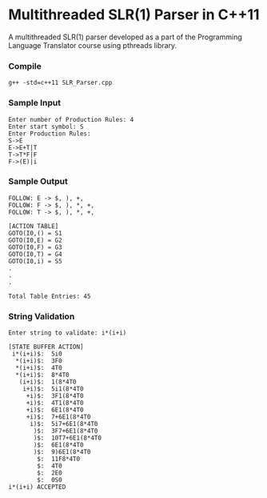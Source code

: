 # Multithreaded SLR(1) Parser in C++11

A multithreaded SLR(1) parser developed as a part of the Programming Language Translator course using pthreads library.

### Compile

```
g++ -std=c++11 SLR_Parser.cpp 
```

### Sample Input

```
Enter number of Production Rules: 4
Enter start symbol: S
Enter Production Rules:
S->E
E->E+T|T
T->T*F|F
F->(E)|i
```

### Sample Output

```
FOLLOW: E -> $, ), +, 
FOLLOW: F -> $, ), *, +, 
FOLLOW: T -> $, ), *, +, 

[ACTION TABLE]
GOTO(I0,() = S1
GOTO(I0,E) = G2
GOTO(I0,F) = G3
GOTO(I0,T) = G4
GOTO(I0,i) = S5
.
.
.

Total Table Entries: 45
```

### String Validation

```
Enter string to validate: i*(i+i)

[STATE BUFFER ACTION]
 i*(i+i)$:  5i0
  *(i+i)$:  3F0
  *(i+i)$:  4T0
  *(i+i)$:  8*4T0
   (i+i)$:  1(8*4T0
    i+i)$:  5i1(8*4T0
     +i)$:  3F1(8*4T0
     +i)$:  4T1(8*4T0
     +i)$:  6E1(8*4T0
     +i)$:  7+6E1(8*4T0
      i)$:  5i7+6E1(8*4T0
       )$:  3F7+6E1(8*4T0
       )$:  10T7+6E1(8*4T0
       )$:  6E1(8*4T0
       )$:  9)6E1(8*4T0
        $:  11F8*4T0
        $:  4T0
        $:  2E0
        $:  0S0
i*(i+i) ACCEPTED
```
